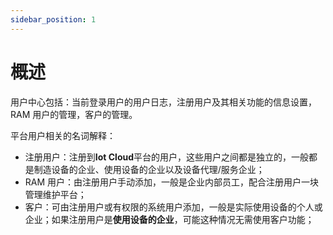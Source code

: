 ```yaml
---
sidebar_position: 1
---
```


# 概述

用户中心包括：当前登录用户的用户日志，注册用户及其相关功能的信息设置，RAM 用户的管理，客户的管理。

平台用户相关的名词解释：

- 注册用户：注册到**Iot Cloud**平台的用户，这些用户之间都是独立的，一般都是制造设备的企业、使用设备的企业以及设备代理/服务企业；
- RAM 用户：由注册用户手动添加，一般是企业内部员工，配合注册用户一块管理维护平台；
- 客户：可由注册用户或有权限的系统用户添加，一般是实际使用设备的个人或企业；如果注册用户是**使用设备的企业**，可能这种情况无需使用客户功能；
